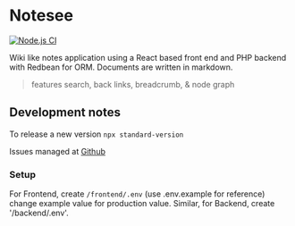 # Notesee

[![Node.js CI](https://github.com/rayjlim/notesee/actions/workflows/node.js.yml/badge.svg)](https://github.com/rayjlim/notesee/actions/workflows/node.js.yml)

Wiki like notes application using a React based front end and PHP backend with Redbean for ORM.
Documents are written in markdown.

> features search, back links, breadcrumb, & node graph

## Development notes

To release a new version `npx standard-version`

Issues managed at [Github](https://github.com/rayjlim/notesee/issues)

### Setup

For Frontend, create `/frontend/.env` (use .env.example for reference) change example value for production value.
Similar, for Backend, create '/backend/.env'.
